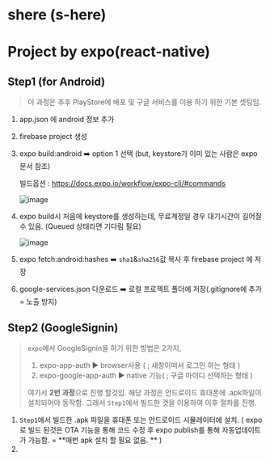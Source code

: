 # shere (s-here)

# Project by expo(react-native)

## Step1 (for Android)
> 이 과정은 추후 PlayStore에 배포 및 구글 서비스를 이용 하기 위한 기본 셋팅임.

1. app.json 에 android 정보 추가

2. firebase project 생성

3. expo build:android :arrow_right: option 1 선택 (but, keystore가 이미 있는 사람은 expo 문서 참조)

   빌드옵션 : https://docs.expo.io/workflow/expo-cli/#commands

   ![image](https://user-images.githubusercontent.com/21153016/83851672-ade4e100-a74d-11ea-96dc-71be1e627bff.png)

   

4. expo build시 처음에 keystore를 생성하는데, 무료계정일 경우 대기시간이 길어질 수 있음. 
   (Queued 상태라면 기다림 필요)

   ![image](https://user-images.githubusercontent.com/21153016/83852342-9a864580-a74e-11ea-90fa-d7ee5dcf81ad.png)

   

5. expo fetch:android:hashes :arrow_right: `sha1`&`sha256`값 복사 후 firebase project 에 저장

6. google-services.json 다운로드 :arrow_right: 로컬 프로젝트 폴더에 저장(.gitignore에 추가 = 노출 방지) 



## Step2 (GoogleSignin)

> `expo`에서 GoogleSignin을 하기 위한 방법은 2가지, 
>
> 1. expo-app-auth :arrow_forward: browser사용 ( ; 새창이떠서 로그인 하는 형태 )
> 2. expo-google-app-auth :arrow_forward: native 기능( ; 구글 아이디 선택하는 형태 )
>
> 여기서 **2번 과정**으로 진행 할것임.
> 해당 과정은 안드로이드 휴대폰에 .apk파일이 설치되어야 동작함. 그래서 `Step1`에서 빌드한 것을 이용하여 이후 절차를 진행.



1. `Step1`에서 빌드한 .apk 파일을 휴대폰 또는 안드로이드 시뮬레이터에 설치. ( expo 로 빌드 된것은 OTA 기능을 통해 코드 수정 후 expo publish를 통해 자동업데이트가 가능함. = **매번 apk 설치 할 필요 없음. ** )
2. 

